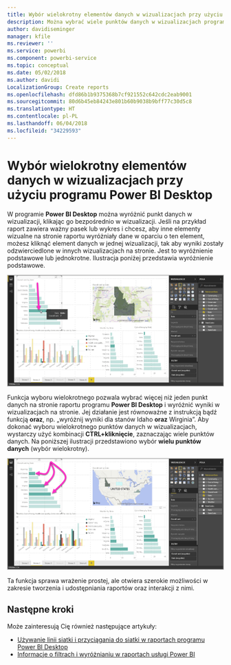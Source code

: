 ```yaml
---
title: Wybór wielokrotny elementów danych w wizualizacjach przy użyciu programu Power BI Desktop
description: Można wybrać wiele punktów danych w wizualizacjach programu Power BI Desktop przy użyciu prostej kombinacji CTRL+kliknięcie.
author: davidiseminger
manager: kfile
ms.reviewer: ''
ms.service: powerbi
ms.component: powerbi-service
ms.topic: conceptual
ms.date: 05/02/2018
ms.author: davidi
LocalizationGroup: Create reports
ms.openlocfilehash: dfd86b1b9375368b7cf921552c642cdc2eab9001
ms.sourcegitcommit: 80d6b45eb84243e801b60b9038b9bff77c30d5c8
ms.translationtype: HT
ms.contentlocale: pl-PL
ms.lasthandoff: 06/04/2018
ms.locfileid: "34229593"
---
```

# <a name="multi-select-data-elements-in-visuals-using-power-bi-desktop"></a>Wybór wielokrotny elementów danych w wizualizacjach przy użyciu programu Power BI Desktop

W programie **Power BI Desktop** można wyróżnić punkt danych w wizualizacji, klikając go bezpośrednio w wizualizacji. Jeśli na przykład raport zawiera ważny pasek lub wykres i chcesz, aby inne elementy wizualne na stronie raportu wyróżniały dane w oparciu o ten element, możesz kliknąć element danych w jednej wizualizacji, tak aby wyniki zostały odzwierciedlone w innych wizualizacjach na stronie. Jest to wyróżnienie podstawowe lub jednokrotne. Ilustracja poniżej przedstawia wyróżnienie podstawowe. 

![](media/desktop-multi-select/multi-select_01.png)

Funkcja wyboru wielokrotnego pozwala wybrać więcej niż jeden punkt danych na stronie raportu programu **Power BI Desktop** i wyróżnić wyniki w wizualizacjach na stronie. Jej działanie jest równoważne z instrukcją bądź funkcją **oraz**, np. „wyróżnij wyniki dla stanów Idaho **oraz** Wirginia”. Aby dokonać wyboru wielokrotnego punktów danych w wizualizacjach, wystarczy użyć kombinacji **CTRL+kliknięcie**, zaznaczając wiele punktów danych. Na poniższej ilustracji przedstawiono wybór **wielu punktów danych** (wybór wielokrotny).

![](media/desktop-multi-select/multi-select_02.png)

Ta funkcja sprawa wrażenie prostej, ale otwiera szerokie możliwości w zakresie tworzenia i udostępniania raportów oraz interakcji z nimi. 

## <a name="next-steps"></a>Następne kroki

Może zainteresują Cię również następujące artykuły:

* [Używanie linii siatki i przyciągania do siatki w raportach programu Power BI Desktop](desktop-gridlines-snap-to-grid.md)
* [Informacje o filtrach i wyróżnianiu w raportach usługi Power BI](power-bi-reports-filters-and-highlighting.md)

